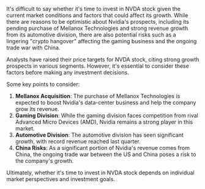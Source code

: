 It's difficult to say whether it's time to invest in NVDA stock given the current market conditions and factors that could affect its growth. While there are reasons to be optimistic about Nvidia's prospects, including its pending purchase of Mellanox Technologies and strong revenue growth from its automotive division, there are also potential risks such as a lingering "crypto hangover" affecting the gaming business and the ongoing trade war with China.

Analysts have raised their price targets for NVDA stock, citing strong growth prospects in various segments. However, it's essential to consider these factors before making any investment decisions.

Some key points to consider:

1.  **Mellanox Acquisition**: The purchase of Mellanox Technologies is expected to boost Nvidia's data-center business and help the company grow its revenue.
2.  **Gaming Division**: While the gaming division faces competition from rival Advanced Micro Devices (AMD), Nvidia remains a strong player in this market.
3.  **Automotive Division**: The automotive division has seen significant growth, with record revenue reached last quarter.
4.  **China Risks**: As a significant portion of Nvidia's revenue comes from China, the ongoing trade war between the US and China poses a risk to the company's growth.

Ultimately, whether it's time to invest in NVDA stock depends on individual market perspectives and investment goals.